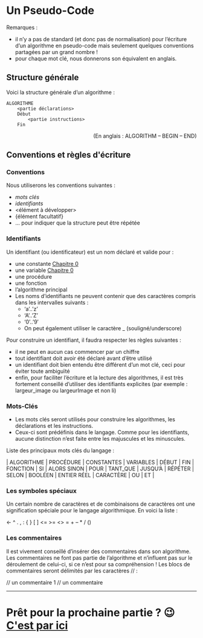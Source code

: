 # Un Pseudo-Code

Remarques :

- il n’y a pas de standard (et donc pas de normalisation) pour l’écriture d’un algorithme en pseudo-code mais seulement quelques conventions partagées par un grand nombre !
- pour chaque mot clé, nous donnerons son équivalent en anglais.

## Structure générale

Voici la structure générale d’un algorithme :

```
ALGORITHME
    <partie déclarations>
    Début
        <partie instructions>
    Fin
```

<p align="right">(En anglais : ALGORITHM – BEGIN – END)</p>

## Conventions et règles d'écriture

### Conventions

Nous utiliserons les conventions suivantes :

- _mots clés_
- _identifiants_
- <élément à développer>
- {élément facultatif}
- ... pour indiquer que la structure peut être répétée

### Identifiants

Un identifiant (ou identificateur) est un nom déclaré et valide pour :

- une constante [Chapitre 0](./NotionDeBase.md)
- une variable [Chapitre 0](./NotionDeBase.md)
- une procédure
- une fonction
- l’algorithme principal
- Les noms d’identifiants ne peuvent contenir que des caractères compris dans les intervalles suivants :
  - ‘a’..’z’
  - ‘A’..’Z’
  - ‘0’..’9′
  - On peut également utiliser le caractère \_ (souligné/underscore)

Pour construire un identifiant, il faudra respecter les règles suivantes :

- il ne peut en aucun cas commencer par un chiffre
- tout identifiant doit avoir été déclaré avant d’être utilisé
- un identifiant doit bien entendu être différent d’un mot clé, ceci pour éviter toute ambiguïté
- enfin, pour faciliter l’écriture et la lecture des algorithmes, il est très fortement conseillé d’utiliser des identifiants explicites (par exemple : largeur_image ou largeurImage et non li)

### Mots-Clés

- Les mots clés seront utilisés pour construire les algorithmes, les déclarations et les instructions.
- Ceux-ci sont prédéfinis dans le langage. Comme pour les identifiants, aucune distinction n’est faite entre les majuscules et les minuscules.

Liste des principaux mots clés du langage :

| ALGORITHME | PROCÉDURE | CONSTANTES | VARIABLES | DÉBUT | FIN | FONCTION | SI | ALORS SINON | POUR | TANT_QUE | JUSQU’À | RÉPÉTER | SELON | BOOLÉEN | ENTIER RÉEL | CARACTÈRE | OU | ET |

### Les symboles spéciaux

Un certain nombre de caractères et de combinaisons de caractères ont une signification spéciale pour le langage algorithmique. En voici la liste :

← ^ . , : { } [ ] <= >= <> = + – \* / ()

### Les commentaires

Il est vivement conseillé d’insérer des commentaires dans son algorithme. Les commentaires ne font pas partie de l’algorithme et n’influent pas sur le déroulement de celui-ci, si ce n’est pour sa compréhension ! Les blocs de commentaires seront délimités par les caractères // :

// un commentaire 1 // un commentaire

---

# Prêt pour la prochaine partie ? 😉 [C'est par ici](./Data.md)
